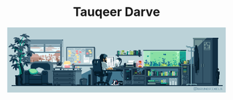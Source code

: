 <h1 align="center">Tauqeer Darve</h1>

<p align="center">
  <img src="coding.gif" alt="Coding GIF">
</p>
